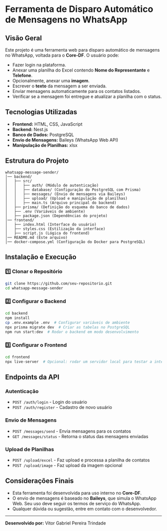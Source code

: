 # Ferramenta de Disparo Automático de Mensagens no WhatsApp

## Visão Geral
Este projeto é uma ferramenta web para disparo automático de mensagens no WhatsApp, voltada para o **Core-DF**. O usuário pode:
- Fazer login na plataforma.
- Anexar uma planilha do Excel contendo **Nome do Representante** e **Telefone**.
- Opcionalmente, anexar uma **imagem**.
- Escrever o **texto** da mensagem a ser enviada.
- Enviar mensagens automaticamente para os contatos listados.
- Verificar se a mensagem foi entregue e atualizar a planilha com o status.

## Tecnologias Utilizadas
- **Frontend:** HTML, CSS, JavaScript
- **Backend:** Nest.js
- **Banco de Dados:** PostgreSQL
- **Envio de Mensagens:** Baileys (WhatsApp Web API)
- **Manipulação de Planilhas:** xlsx

## Estrutura do Projeto
```
whatsapp-message-sender/
│── backend/
│   ├── src/
│   │   ├── auth/ (Módulo de autenticação)
│   │   ├── database/ (Configuração do PostgreSQL com Prisma)
│   │   ├── messages/ (Envio de mensagens via Baileys)
│   │   ├── upload/ (Upload e manipulação de planilhas)
│   │   ├── main.ts (Arquivo principal do backend)
│   ├── prisma/ (Definição do esquema do banco de dados)
│   ├── .env (Variáveis de ambiente)
│   ├── package.json (Dependências do projeto)
│── frontend/
│   ├── index.html (Interface do usuário)
│   ├── styles.css (Estilização da interface)
│   ├── script.js (Lógica do frontend)
│── README.md (Este arquivo)
│── docker-compose.yml (Configuração do Docker para PostgreSQL)
```

## Instalação e Execução

### **1️⃣ Clonar o Repositório**
```bash
git clone https://github.com/seu-repositorio.git
cd whatsapp-message-sender
```

### **2️⃣ Configurar o Backend**
```bash
cd backend
npm install
cp .env.example .env  # Configurar variáveis de ambiente
npx prisma migrate dev  # Criar as tabelas no PostgreSQL
npm run start:dev  # Rodar o backend em modo desenvolvimento
```

### **3️⃣ Configurar o Frontend**
```bash
cd frontend
npx live-server  # Opcional: rodar um servidor local para testar a interface
```

## **Endpoints da API**
### **Autenticação**
- `POST /auth/login` - Login do usuário
- `POST /auth/register` - Cadastro de novo usuário

### **Envio de Mensagens**
- `POST /messages/send` - Envia mensagens para os contatos
- `GET /messages/status` - Retorna o status das mensagens enviadas

### **Upload de Planilhas**
- `POST /upload/excel` - Faz upload e processa a planilha de contatos
- `POST /upload/image` - Faz upload da imagem opcional

## **Considerações Finais**
- Esta ferramenta foi desenvolvida para uso interno no **Core-DF**.
- O envio de mensagens é baseado no **Baileys**, que simula o WhatsApp Web. Seu uso deve seguir os termos de serviço do WhatsApp.
- Qualquer dúvida ou sugestão, entre em contato com o desenvolvedor.

---
**Desenvolvido por:** Vitor Gabriel Pereira Trindade

